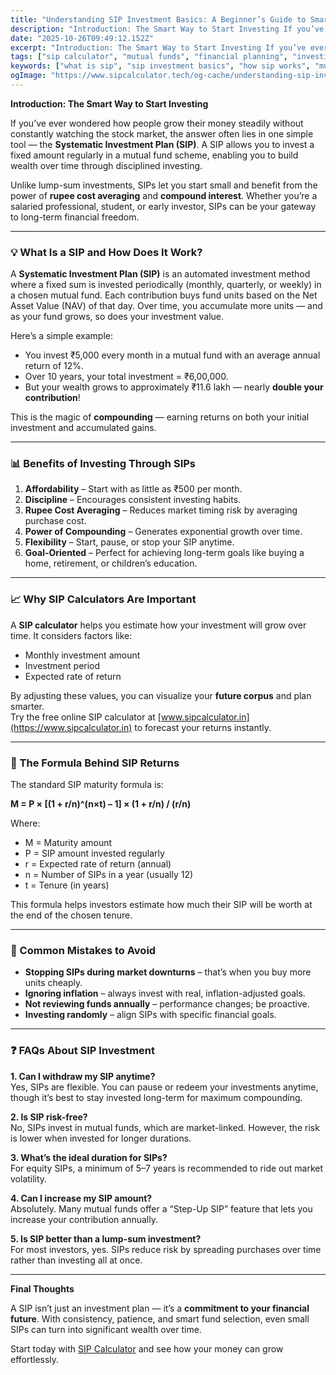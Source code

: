 ```yaml
---
title: "Understanding SIP Investment Basics: A Beginner’s Guide to Smart Investing"
description: "Introduction: The Smart Way to Start Investing If you’ve ever wondered how people grow their money steadily without constantly watching the stock..."
date: "2025-10-26T09:49:12.152Z"
excerpt: "Introduction: The Smart Way to Start Investing If you’ve ever wondered how people grow their money steadily without constantly watching the stock market, the answer often lies in one simple tool — the Systematic Investment Plan (SIP). A SIP allows you to invest a fixed amount regularly in a mutual..."
tags: ["sip calculator", "mutual funds", "financial planning", "investing", "wealth creation"]
keywords: ["what is sip", "sip investment basics", "how sip works", "mutual fund sip", "sip calculator guide", "beginner investing tips", "monthly sip planning"]
ogImage: "https://www.sipcalculator.tech/og-cache/understanding-sip-investment-basics-a-beginner-s-guide-to-smart-investing.jpg"
---
```

**Introduction: The Smart Way to Start Investing**

If you’ve ever wondered how people grow their money steadily without constantly watching the stock market, the answer often lies in one simple tool — the **Systematic Investment Plan (SIP)**. A SIP allows you to invest a fixed amount regularly in a mutual fund scheme, enabling you to build wealth over time through disciplined investing.

Unlike lump-sum investments, SIPs let you start small and benefit from the power of **rupee cost averaging** and **compound interest**. Whether you’re a salaried professional, student, or early investor, SIPs can be your gateway to long-term financial freedom.

---

### 💡 What Is a SIP and How Does It Work?

A **Systematic Investment Plan (SIP)** is an automated investment method where a fixed sum is invested periodically (monthly, quarterly, or weekly) in a chosen mutual fund. Each contribution buys fund units based on the Net Asset Value (NAV) of that day. Over time, you accumulate more units — and as your fund grows, so does your investment value.

Here’s a simple example:

- You invest ₹5,000 every month in a mutual fund with an average annual return of 12%.  
- Over 10 years, your total investment = ₹6,00,000.  
- But your wealth grows to approximately ₹11.6 lakh — nearly **double your contribution**!

This is the magic of **compounding** — earning returns on both your initial investment and accumulated gains.

---

### 📊 Benefits of Investing Through SIPs

1. **Affordability** – Start with as little as ₹500 per month.  
2. **Discipline** – Encourages consistent investing habits.  
3. **Rupee Cost Averaging** – Reduces market timing risk by averaging purchase cost.  
4. **Power of Compounding** – Generates exponential growth over time.  
5. **Flexibility** – Start, pause, or stop your SIP anytime.  
6. **Goal-Oriented** – Perfect for achieving long-term goals like buying a home, retirement, or children’s education.

---

### 📈 Why SIP Calculators Are Important

A **SIP calculator** helps you estimate how your investment will grow over time. It considers factors like:

- Monthly investment amount  
- Investment period  
- Expected rate of return  

By adjusting these values, you can visualize your **future corpus** and plan smarter.  
Try the free online SIP calculator at [www.sipcalculator.in](https://www.sipcalculator.in) to forecast your returns instantly.

---

### 🧮 The Formula Behind SIP Returns

The standard SIP maturity formula is:

**M = P × [(1 + r/n)^(n×t) – 1] × (1 + r/n) / (r/n)**

Where:  
- M = Maturity amount  
- P = SIP amount invested regularly  
- r = Expected rate of return (annual)  
- n = Number of SIPs in a year (usually 12)  
- t = Tenure (in years)

This formula helps investors estimate how much their SIP will be worth at the end of the chosen tenure.

---

### 💬 Common Mistakes to Avoid

- **Stopping SIPs during market downturns** – that’s when you buy more units cheaply.  
- **Ignoring inflation** – always invest with real, inflation-adjusted goals.  
- **Not reviewing funds annually** – performance changes; be proactive.  
- **Investing randomly** – align SIPs with specific financial goals.  

---

### ❓ FAQs About SIP Investment

**1. Can I withdraw my SIP anytime?**  
Yes, SIPs are flexible. You can pause or redeem your investments anytime, though it’s best to stay invested long-term for maximum compounding.

**2. Is SIP risk-free?**  
No, SIPs invest in mutual funds, which are market-linked. However, the risk is lower when invested for longer durations.

**3. What’s the ideal duration for SIPs?**  
For equity SIPs, a minimum of 5–7 years is recommended to ride out market volatility.

**4. Can I increase my SIP amount?**  
Absolutely. Many mutual funds offer a “Step-Up SIP” feature that lets you increase your contribution annually.

**5. Is SIP better than a lump-sum investment?**  
For most investors, yes. SIPs reduce risk by spreading purchases over time rather than investing all at once.

---

**Final Thoughts**

A SIP isn’t just an investment plan — it’s a **commitment to your financial future**. With consistency, patience, and smart fund selection, even small SIPs can turn into significant wealth over time.

Start today with [SIP Calculator](https://www.sipcalculator.in) and see how your money can grow effortlessly.
